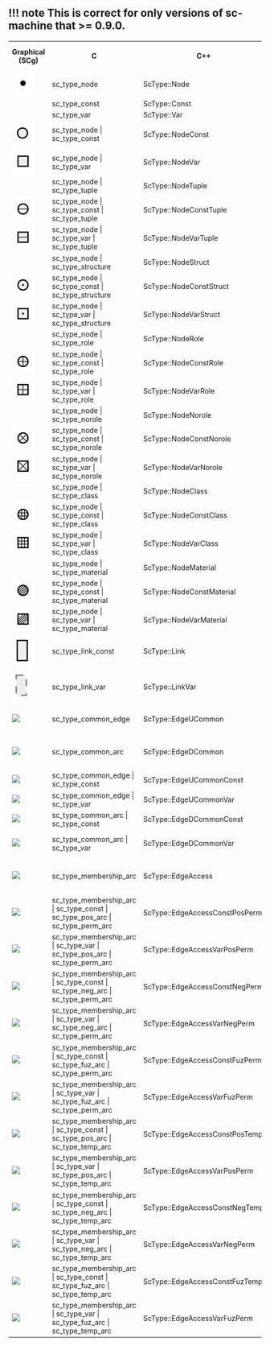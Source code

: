 !!! note
    This is correct for only versions of sc-machine that >= 0.9.0.
---

<table>
  <tr>
    <th>Graphical (SCg)</th>
    <th>C</th>
    <th>C++</th>
    <th>SCs</th>
    <th>10-based NS</th>
    <th>16-based NS</th>
  </tr>

  <tr>
    <td><img src="../images/scg/scg_node.png"></img></td>
    <td>sc_type_node</td>
    <td>ScType::Node</td>
    <td>sc_node</td>
    <td>1</td>
    <td>0x1</td>
  </tr>

  <tr>
    <td></td>
    <td>sc_type_const</td>
    <td>ScType::Const</td>
    <td></td>
    <td>32</td>
    <td>0x20</td>
  </tr>

  <tr>
    <td></td>
    <td>sc_type_var</td>
    <td>ScType::Var</td>
    <td></td>
    <td>64</td>
    <td>0x40</td>
  </tr>

  <tr>
    <td><img src="../images/scg/scg_node_const.png"></img></td>
    <td>sc_type_node | sc_type_const</td>
    <td>ScType::NodeConst</td>
    <td></td>
    <td>33</td>
    <td>0x21</td>
  </tr>

  <tr>
    <td><img src="../images/scg/scg_node_var.png"></img></td>
    <td>sc_type_node | sc_type_var</td>
    <td>ScType::NodeVar</td>
    <td></td>
    <td>65</td>
    <td>0x41</td>
  </tr>

  <tr>
    <td></td>
    <td>sc_type_node | sc_type_tuple</td>
    <td>ScType::NodeTuple</td>
    <td>sc_node_tuple</td>
    <td>129</td>
    <td>0x81</td>
  </tr>

  <tr>
    <td><img src="../images/scg/scg_node_const_tuple.png"></img></td>
    <td>sc_type_node | sc_type_const | sc_type_tuple</td>
    <td>ScType::NodeConstTuple</td>
    <td>sc_node_tuple <br> sc_node_not_binary_tuple</td>
    <td>161</td>
    <td>0xA1</td>
  </tr>

  <tr>
    <td><img src="../images/scg/scg_node_var_tuple.png"></img></td>
    <td>sc_type_node | sc_type_var | sc_type_tuple</td>
    <td>ScType::NodeVarTuple</td>
    <td></td>
    <td>193</td>
    <td>0xC1</td>
  </tr>

  <tr>
    <td></td>
    <td>sc_type_node | sc_type_structure</td>
    <td>ScType::NodeStruct</td>
    <td>sc_node_struct</td>
    <td>257</td>
    <td>0x101</td>
  </tr>

  <tr>
    <td><img src="../images/scg/scg_node_const_struct.png"></img></td>
    <td>sc_type_node | sc_type_const | sc_type_structure</td>
    <td>ScType::NodeConstStruct</td>
    <td>sc_node_struct</td>
    <td>289</td>
    <td>0x121</td>
  </tr>

  <tr>
    <td><img src="../images/scg/scg_node_var_struct.png"></img></td>
    <td>sc_type_node | sc_type_var | sc_type_structure</td>
    <td>ScType::NodeVarStruct</td>
    <td></td>
    <td>321</td>
    <td>0x141</td>
  </tr>

  <tr>
    <td></td>
    <td>sc_type_node | sc_type_role</td>
    <td>ScType::NodeRole</td>
    <td>sc_node_role_relation</td>
    <td>513</td>
    <td>0x201</td>
  </tr>

  <tr>
    <td><img src="../images/scg/scg_node_const_role.png"></img></td>
    <td>sc_type_node | sc_type_const | sc_type_role</td>
    <td>ScType::NodeConstRole</td>
    <td>sc_node_role_relation</td>
    <td>545</td>
    <td>0x221</td>
  </tr>

  <tr>
    <td><img src="../images/scg/scg_node_var_role.png"></img></td>
    <td>sc_type_node | sc_type_var | sc_type_role</td>
    <td>ScType::NodeVarRole</td>
    <td></td>
    <td>577</td>
    <td>0x241</td>
  </tr>

  <tr>
    <td></td>
    <td>sc_type_node | sc_type_norole</td>
    <td>ScType::NodeNorole</td>
    <td>sc_node_norole_relation</td>
    <td>1025</td>
    <td>0x401</td>
  </tr>

  <tr>
    <td><img src="../images/scg/scg_node_const_norole.png"></img></td>
    <td>sc_type_node | sc_type_const | sc_type_norole</td>
    <td>ScType::NodeConstNorole</td>
    <td>sc_node_norole_relation</td>
    <td>1057</td>
    <td>0x421</td>
  </tr>

  <tr>
    <td><img src="../images/scg/scg_node_var_norole.png"></img></td>
    <td>sc_type_node | sc_type_var | sc_type_norole</td>
    <td>ScType::NodeVarNorole</td>
    <td></td>
    <td>1089</td>
    <td>0x441</td>
  </tr>

  <tr>
    <td></td>
    <td>sc_type_node | sc_type_class</td>
    <td>ScType::NodeClass</td>
    <td>sc_node_class</td>
    <td>2049</td>
    <td>0x801</td>
  </tr>

  <tr>
    <td><img src="../images/scg/scg_node_const_class.png"></img></td>
    <td>sc_type_node | sc_type_const | sc_type_class</td>
    <td>ScType::NodeConstClass</td>
    <td>sc_node_class <br> sc_node_not_relation</td>
    <td>2081</td>
    <td>0x821</td>
  </tr>

  <tr>
    <td><img src="../images/scg/scg_node_var_class.png"></img></td>
    <td>sc_type_node | sc_type_var | sc_type_class</td>
    <td>ScType::NodeVarClass</td>
    <td></td>
    <td>2113</td>
    <td>0x841</td>
  </tr>

  <tr>
    <td></td>
    <td>sc_type_node | sc_type_material</td>
    <td>ScType::NodeMaterial</td>
    <td>sc_node_material</td>
    <td>8191</td>
    <td>0x2001</td>
  </tr>

  <tr>
    <td><img src="../images/scg/scg_node_const_material.png"></img></td>
    <td>sc_type_node | sc_type_const | sc_type_material</td>
    <td>ScType::NodeConstMaterial</td>
    <td>sc_node_material</td>
    <td>8225</td>
    <td>0x2021</td>
  </tr>

  <tr>
    <td><img src="../images/scg/scg_node_var_material.png"></img></td>
    <td>sc_type_node | sc_type_var | sc_type_material</td>
    <td>ScType::NodeVarMaterial</td>
    <td></td>
    <td>8257</td>
    <td>0x2041</td>
  </tr>

  <tr>
    <td><img src="../images/scg/scg_link_const.png"></img></td>
    <td>sc_type_link_const</td>
    <td>ScType::Link</td>
    <td>sc_link</td>
    <td>34</td>
    <td>0x22</td>
  </tr>

  <tr>
    <td><img src="../images/scg/scg_link_var.png"></img></td>
    <td>sc_type_link_var</td>
    <td>ScType::LinkVar</td>
    <td>sc_link_var</td>
    <td>66</td>
    <td>0x42</td>
  </tr>

  <tr>
    <td><img src="../images/scg/scg_edge_common.png"></img></td>
    <td>sc_type_common_edge</td>
    <td>ScType::EdgeUCommon</td>
    <td>sc_edge<br>sc_edge_ucommon<br><></td>
    <td>4</td>
    <td>0x04</td>
  </tr>

  <tr>
    <td><img src="../images/scg/scg_edge_common_orient.png"></img></td>
    <td>sc_type_common_arc</td>
    <td>ScType::EdgeDCommon</td>
    <td>sc_arc_common <br> sc_edge_common <br> < <br> ></td>
    <td>8</td>
    <td>0x08</td>
  </tr>

  <tr>
    <td><img src="../images/scg/scg_edge_const_common.png"></img></td>
    <td>sc_type_common_edge | sc_type_const</td>
    <td>ScType::EdgeUCommonConst</td>
    <td><=></td>
    <td>36</td>
    <td>0x24</td>
  </tr>

  <tr>
    <td><img src="../images/scg/scg_edge_var_common.png"></img></td>
    <td>sc_type_common_edge | sc_type_var</td>
    <td>ScType::EdgeUCommonVar</td>
    <td>_<=></td>
    <td>68</td>
    <td>0x44</td>
  </tr>

  <tr>
    <td><img src="../images/scg/scg_edge_const_common_orient.png"></img></td>
    <td>sc_type_common_arc | sc_type_const</td>
    <td>ScType::EdgeDCommonConst</td>
    <td>=> <br> <=</td>
    <td>40</td>
    <td>0x28</td>
  </tr>

  <tr>
    <td><img src="../images/scg/scg_edge_var_common_orient.png"></img></td>
    <td>sc_type_common_arc | sc_type_var</td>
    <td>ScType::EdgeDCommonVar</td>
    <td>_<= <br> <=_ <br> _=></td>
    <td>72</td>
    <td>0x48</td>
  </tr>

  <tr>
    <td><img src="../images/scg/scg_edge_access.png"></img></td>
    <td>sc_type_membership_arc</td>
    <td>ScType::EdgeAccess</td>
    <td>sc_arc_access <br> sc_edge_access <br> ..> <br> <.. </td>
    <td>16</td>
    <td>0x10</td>
  </tr>

  <tr>
    <td><img src="../images/scg/scg_edge_const_pos_perm.png"></img></td>
    <td>sc_type_membership_arc | sc_type_const | sc_type_pos_arc | sc_type_perm_arc</td>
    <td>ScType::EdgeAccessConstPosPerm</td>
    <td>sc_arc_main <br> sc_edge_main <br> <- <br> -></td>
    <td>2224</td>
    <td>0x8B0</td>
  </tr>

  <tr>
    <td><img src="../images/scg/scg_edge_var_pos_perm.png"></img></td>
    <td>sc_type_membership_arc | sc_type_var | sc_type_pos_arc | sc_type_perm_arc</td>
    <td>ScType::EdgeAccessVarPosPerm</td>
    <td>_<- <br> _-> <br> <-_</td>
    <td>2256</td>
    <td>0x8D0</td>
  </tr>

  <tr>
    <td><img src="../images/scg/scg_edge_const_neg_perm.png"></img></td>
    <td>sc_type_membership_arc | sc_type_const | sc_type_neg_arc | sc_type_perm_arc</td>
    <td>ScType::EdgeAccessConstNegPerm</td>
    <td><|- <br> -|></td>
    <td>2352</td>
    <td>0x930</td>
  </tr>

  <tr>
    <td><img src="../images/scg/scg_edge_var_neg_perm.png"></img></td>
    <td>sc_type_membership_arc | sc_type_var | sc_type_neg_arc | sc_type_perm_arc</td>
    <td>ScType::EdgeAccessVarNegPerm</td>
    <td>_<|- <br> _-|> <br> <|-_</td>
    <td>2384</td>
    <td>0x950</td>
  </tr>

  <tr>
    <td><img src="../images/scg/scg_edge_const_fuz_perm.png"></img></td>
    <td>sc_type_membership_arc | sc_type_const | sc_type_fuz_arc | sc_type_perm_arc</td>
    <td>ScType::EdgeAccessConstFuzPerm</td>
    <td><<i></i>/- <br> -/></td>
    <td>2608</td>
    <td>0xA30</td>
  </tr>

  <tr>
    <td><img src="../images/scg/scg_edge_var_fuz_perm.png"></img></td>
    <td>sc_type_membership_arc | sc_type_var | sc_type_fuz_arc | sc_type_perm_arc</td>
    <td>ScType::EdgeAccessVarFuzPerm</td>
    <td>_<<i></i>/-<br>_-/><br><<i></i>/-_</td>
    <td>2640</td>
    <td>0xA50</td>
  </tr>

  <tr>
    <td><img src="../images/scg/scg_edge_const_pos_temp.png"></img></td>
    <td>sc_type_membership_arc | sc_type_const | sc_type_pos_arc | sc_type_temp_arc</td>
    <td>ScType::EdgeAccessConstPosTemp</td>
    <td><~ <br> ~></td>
    <td>1200</td>
    <td>0x4B0</td>
  </tr>

  <tr>
    <td><img src="../images/scg/scg_edge_var_pos_temp.png"></img></td>
    <td>sc_type_membership_arc | sc_type_var | sc_type_pos_arc | sc_type_temp_arc</td>
    <td>ScType::EdgeAccessVarPosPerm</td>
    <td>_<~ <br> _~> <br> <~_</td>
    <td>1232</td>
    <td>0x4D0</td>
  </tr>

  <tr>
    <td><img src="../images/scg/scg_edge_const_neg_temp.png"></img></td>
    <td>sc_type_membership_arc | sc_type_const | sc_type_neg_arc | sc_type_temp_arc</td>
    <td>ScType::EdgeAccessConstNegTemp</td>
    <td><|~ <br> ~|></td>
    <td>1328</td>
    <td>0x530</td>
  </tr>

  <tr>
    <td><img src="../images/scg/scg_edge_var_neg_temp.png"></img></td>
    <td>sc_type_membership_arc | sc_type_var | sc_type_neg_arc | sc_type_temp_arc</td>
    <td>ScType::EdgeAccessVarNegPerm</td>
    <td>_<|~ <br> _~|> <br> <|~_</td>
    <td>1360</td>
    <td>0x550</td>
  </tr>

  <tr>
    <td><img src="../images/scg/scg_edge_const_fuz_temp.png"></img></td>
    <td>sc_type_membership_arc | sc_type_const | sc_type_fuz_arc | sc_type_temp_arc</td>
    <td>ScType::EdgeAccessConstFuzTemp</td>
    <td><<i></i>/~ <br> ~/></td>
    <td>1584</td>
    <td>0x630</td>
  </tr>

  <tr>
    <td><img src="../images/scg/scg_edge_var_fuz_temp.png"></img></td>
    <td>sc_type_membership_arc | sc_type_var | sc_type_fuz_arc | sc_type_temp_arc</td>
    <td>ScType::EdgeAccessVarFuzPerm</td>
    <td>_<<i></i>/~ <br> _~/> <br> <<i></i>/~_</td>
    <td>1616</td>
    <td>0x650</td>
  </tr>

</table>
